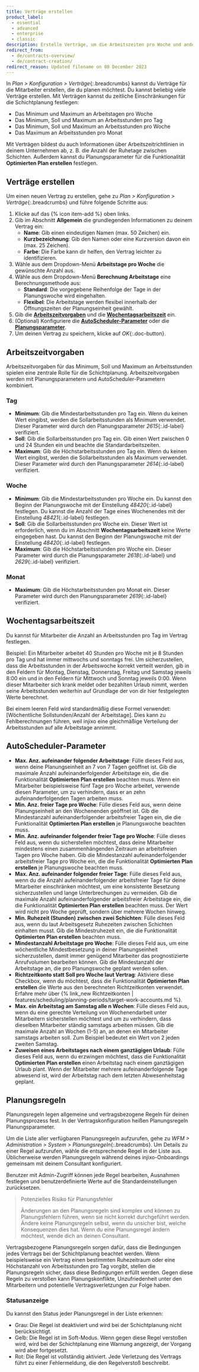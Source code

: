 ```yaml
---
title: Verträge erstellen
product_label:
  - essential
  - advanced
  - enterprise
  - classic
description: Erstelle Verträge, um die Arbeitszeiten pro Woche und andere Regeln für deine Mitarbeiter festzulegen.
redirect_from:
  - de/contracts-overview/
  - de/contract-creation/
redirect_reason: Updated filename on 08 December 2023
---
```


In _Plan > Konfiguration > Verträge_{:.breadcrumbs} kannst du Verträge für die Mitarbeiter erstellen, die du planen möchtest. Du kannst beliebig viele Verträge erstellen. Mit Verträgen kannst du zeitliche Einschränkungen für die Schichtplanung festlegen:

- Das Minimum und Maximum an Arbeitstagen pro Woche
- Das Minimum, Soll und Maximum an Arbeitsstunden pro Tag
- Das Minimum, Soll und Maximum an Arbeitsstunden pro Woche
- Das Maximum an Arbeitsstunden pro Monat

Mit Verträgen bildest du auch Informationen über Arbeitszeitrichtlinien in deinem Unternehmen ab, z.&nbsp;B. die Anzahl der Ruhetage zwischen Schichten. Außerdem kannst du Planungsparameter für die Funktionalität **Optimierten Plan erstellen** festlegen.

## Verträge erstellen

Um einen neuen Vertrag zu erstellen, gehe zu _Plan > Konfiguration > Verträge_{:.breadcrumbs} und führe folgende Schritte aus:

1. Klicke auf das {% icon item-add %} oben links.
2. Gib im Abschnitt **Allgemein** die grundlegenden Informationen zu deinem Vertrag ein:<br>
    - **Name**: Gib einen eindeutigen Namen (max. 50 Zeichen) ein.
    - **Kurzbezeichnung**: Gib den Namen oder eine Kurzversion davon ein (max. 25 Zeichen).
    - **Farbe**: Die Farbe kann dir helfen, den Vertrag leichter zu identifizieren.
3. Wähle aus dem Dropdown-Menü **Arbeitstage pro Woche** die gewünschte Anzahl aus.
4. Wähle aus dem Dropdown-Menü **Berechnung Arbeitstage** eine Berechnungsmethode aus: <br>
    - **Standard**: Die vorgegebene Reihenfolge der Tage in der Planungswoche wird eingehalten.<br>
    - **Flexibel**: Die Arbeitstage werden flexibel innerhalb der Öffnungszeiten der Planungseinheit gewählt.
5. Gib die [**Arbeitszeitvorgaben**](#arbeitszeitvorgaben) und die [**Wochentagsarbeitszeit**](#wochentagsarbeitszeit) ein.
6. (Optional) Konfiguriere die [**AutoScheduler-Parameter**](#autoscheduler-parameter) oder die [**Planungsparameter**](#planungsregeln).
7. Um deinen Vertrag zu speichern, klicke auf _OK_{:.doc-button}.

## Arbeitszeitvorgaben

Arbeitszeitvorgaben für das Minimum, Soll und Maximum an Arbeitsstunden spielen eine zentrale Rolle für die Schichtplanung. Arbeitszeitvorgaben werden mit Planungsparametern und AutoScheduler-Parametern kombiniert.

### Tag

- **Minimum**: Gib die Mindestarbeitsstunden pro Tag ein. Wenn du keinen Wert eingibst, werden die Sollarbeitsstunden als Minimum verwendet. Dieser Parameter wird durch den Planungsparameter _2615_{:.id-label} verifiziert.
- **Soll**: Gib die Sollarbeitsstunden pro Tag ein. Gib einen Wert zwischen 0 und 24 Stunden ein und beachte die Standardarbeitszeiten.
- **Maximum**: Gib die Höchstarbeitsstunden pro Tag ein. Wenn du keinen Wert eingibst, werden die Sollarbeitsstunden als Maximum verwendet. Dieser Parameter wird durch den Planungsparameter _2614_{:.id-label} verifiziert.

### Woche

- **Minimum**: Gib die Mindestarbeitsstunden pro Woche ein. Du kannst den Beginn der Planungswoche mit der Einstellung _48420_{:.id-label} festlegen. Du kannst die Anzahl der Tage eines Wochenendes mit der Einstellung _48421_{:.id-label} festlegen.
- **Soll**: Gib die Sollarbeitsstunden pro Woche ein. Dieser Wert ist erforderlich, wenn du im Abschnitt **Wochentagsarbeitszeit** keine Werte eingegeben hast. Du kannst den Beginn der Planungswoche mit der Einstellung _48420_{:.id-label} festlegen.
- **Maximum**: Gib die Höchstarbeitsstunden pro Woche ein. Dieser Parameter wird durch die Planungsparameter _2618_{:.id-label} und _2629_{:.id-label} verifiziert. 

### Monat

- **Maximum**: Gib die Höchstarbeitsstunden pro Monat ein. Dieser Parameter wird durch den Planungsparameter _2619_{:.id-label} verifiziert.


## Wochentagsarbeitszeit

Du kannst für Mitarbeiter die Anzahl an Arbeitsstunden pro Tag im Vertrag festlegen.

Beispiel:
Ein Mitarbeiter arbeitet 40&nbsp;Stunden pro Woche mit je 8&nbsp;Stunden pro Tag und hat immer mittwochs und sonntags frei. Um sicherzustellen, dass die Arbeitsstunden in der Arbeitswoche korrekt verteilt werden, gib in den Feldern für Montag, Dienstag, Donnerstag, Freitag und Samstag jeweils 8:00 ein und in den Feldern für Mittwoch und Sonntag jeweils 0:00. Wenn dieser Mitarbeiter sich krank meldet oder bezahlten Urlaub nimmt, werden seine Arbeitsstunden weiterhin auf Grundlage der von dir hier festgelegten Werte berechnet.

Bei einem leeren Feld wird standardmäßig diese Formel verwendet: [Wöchentliche Sollstunden/Anzahl der Arbeitstage]. Dies kann zu Fehlberechnungen führen, weil injixo eine gleichmäßige Verteilung der Arbeitsstunden auf alle Arbeitstage annimmt.

## AutoScheduler-Parameter


- **Max. Anz. aufeinander folgender Arbeitstage**: Fülle dieses Feld aus, wenn deine Planungseinheit an 7 von 7 Tagen geöffnet ist. Gib die maximale Anzahl aufeinanderfolgender Arbeitstage ein, die die Funktionalität **Optimierten Plan erstellen** beachten muss. Wenn ein Mitarbeiter beispielsweise fünf Tage pro Woche arbeitet, verwende diesen Parameter, um zu verhindern, dass er an zehn aufeinanderfolgenden Tagen arbeiten muss.
- **Min. Anz. freier Tage pro Woche**: Fülle dieses Feld aus, wenn deine Planungseinheit an den Wochenenden geöffnet ist. Gib die Mindestanzahl aufeinanderfolgender arbeitsfreier Tagen ein, die die Funktionalität **Optimierten Plan erstellen** je Planungswoche beachten muss.
- **Min. Anz. aufeinander folgender freier Tage pro Woche**: Fülle dieses Feld aus, wenn du sicherstellen möchtest, dass deine Mitarbeiter mindestens einen zusammenhängenden Zeitraum an arbeitsfreien Tagen pro Woche haben. Gib die Mindestanzahl aufeinanderfolgender arbeitsfreier Tage pro Woche ein, die die Funktionalität **Optimierten Plan erstellen** je Planungswoche beachten muss.
- **Max. Anz. aufeinander folgender freier Tage**: Fülle dieses Feld aus, wenn du die Anzahl aufeinanderfolgender arbeitsfreier Tage für deine Mitarbeiter einschränken möchtest, um eine konsistente Besetzung sicherzustellen und lange Unterbrechungen zu vermeiden. Gib die maximale Anzahl aufeinanderfolgender arbeitsfreier Arbeitstage ein, die die Funktionalität **Optimierten Plan erstellen** beachten muss. Der Wert wird nicht pro Woche geprüft, sondern über mehrere Wochen hinweg.
- **Min. Ruhezeit (Stunden) zwischen zwei Schichten**: Fülle dieses Feld aus, wenn du laut Arbeitsgesetz Ruhezeiten zwischen Schichten einhalten musst. Gib die Mindestruhezeit ein, die die Funktionalität **Optimierten Plan erstellen** beachten muss.	
- **Mindestanzahl Arbeitstage pro Woche**: Fülle dieses Feld aus, um eine wöchentliche Mindestbesetzung in deiner Planungseinheit sicherzustellen, damit immer genügend Mitarbeiter das prognostizierte Anrufvolumen bearbeiten können. Gib die Mindestanzahl der Arbeitstage an, die pro Planungswoche geplant werden sollen.
- **Richtzeitkonto statt Soll pro Woche laut Vertrag**: Aktiviere diese Checkbox, wenn du möchtest, dass die Funktionalität **Optimierten Plan erstellen** die Werte aus den berechneten Richtzeitkonten verwendet. Erfahre mehr über {% link_new Richtzeitkonten | features/scheduling/planning-periods/target-work-accounts.md %}.
- **Max. ein Arbeitstag am Samstag alle n Wochen**: Fülle dieses Feld aus, wenn du eine gerechte Verteilung von Wochenendarbeit unter Mitarbeitern sicherstellen möchtest und um zu verhindern, dass dieselben Mitarbeiter ständig samstags arbeiten müssen. Gib die maximale Anzahl an Wochen (1-5) an, an denen ein Mitarbeiter samstags arbeiten soll. Zum Beispiel bedeutet ein Wert von 2 jeden zweiten Samstag.
- **Zuweisen eines Arbeitstages nach einem ganztägigen Urlaub**: Fülle dieses Feld aus, wenn du erzwingen möchtest, dass die Funktionalität **Optimierten Plan erstellen** einen Arbeitstag nach einem ganztägigen Urlaub plant. Wenn der Mitarbeiter mehrere aufeinanderfolgende Tage abwesend ist, wird der Arbeitstag nach dem letzten Abwesenheitstag geplant.

## Planungsregeln

Planungsregeln legen allgemeine und vertragsbezogene Regeln für deinen Planungsprozess fest. In der Vertragskonfiguration heißen Planungsregeln Planungsparameter.

Um die Liste aller verfügbaren Planungsregeln aufzurufen, gehe zu _WFM > Administration > System > Planungsregeln_{:.breadcrumbs}. Um Details zu einer Regel aufzurufen, wähle die entsprechende Regel in der Liste aus. Üblicherweise werden Planungsregeln während deines injixo-Onboardings gemeinsam mit deinem Consultant konfiguriert.

Benutzer mit Admin-Zugriff können jede Regel bearbeiten, Ausnahmen festlegen und benutzerdefinierte Werte auf die Standardeinstellungen zurücksetzen.

> Potenzielles Risiko für Planungsfehler
>
> Änderungen an den Planungsregeln sind komplex und können zu Planungsfehlern führen, wenn sie nicht korrekt durchgeführt werden. Ändere keine Planungsregeln selbst, wenn du unsicher bist, welche Konsequenzen dies hat. Wenn du eine Planungsregel ändern möchtest, wende dich an deinen Consultant.

Vertragsbezogene Planungsregeln sorgen dafür, dass die Bedingungen jedes Vertrags bei der Schichtplanung beachtet werden. Wenn beispielsweise ein Vertrag einen bestimmten Ruhezeitraum oder eine Höchstanzahl von Arbeitsstunden pro Tag vorgibt, stellen die Planungsregeln sicher, dass diese Bedingungen erfüllt werden. Gegen diese Regeln zu verstoßen kann Planungskonflikte, Unzufriedenheit unter den Mitarbeitern und potentielle Vertragsverletzungen zur Folge haben.

### Statusanzeige

Du kannst den Status jeder Planungsregel in der Liste erkennen:

  - Grau: Die Regel ist deaktiviert und wird bei der Schichtplanung nicht berücksichtigt.
  - Gelb: Die Regel ist im Soft-Modus. Wenn gegen diese Regel verstoßen wird, wird bei der Schichtplanung eine Warnung angezeigt, der Vorgang wird aber fortgesetzt.
  - Rot: Die Regel ist vollständig aktiviert. Jede Verletzung des Vertrags führt zu einer Fehlermeldung, die den Regelverstoß beschreibt.